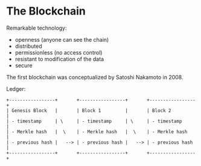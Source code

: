 The Blockchain
==============

Remarkable technology:
  - openness (anyone can see the chain)
  - distributed
  - permissionless (no access control)
  - resistant to modification of the data
  - secure

The first blockchain was conceptualized by Satoshi Nakamoto in 2008.

Ledger:

    +-----------------+       +-----------------+       +-----------------+
    | Genesis Block   |       | Block 1         |       | Block 2         |
    | - timestamp     | \     | - timestamp     | \     | - timestamp     |
    | - Merkle hash   |  \    | - Merkle hash   |  \    | - Merkle hash   |
    | - previous hash |   --> | - previous hash |   --> | - previous hash |
    +-----------------+       +-----------------+       +-----------------+

